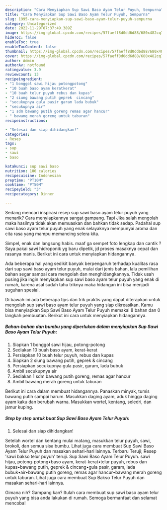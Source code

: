 ```yaml
---
description: "Cara Menyiapkan Sup Sawi Baso Ayam Telur Puyuh, Sempurna"
title: "Cara Menyiapkan Sup Sawi Baso Ayam Telur Puyuh, Sempurna"
slug: 1995-cara-menyiapkan-sup-sawi-baso-ayam-telur-puyuh-sempurna
category: Uncategorized
date: 2022-11-29T07:37:49.389Z
image: https://img-global.cpcdn.com/recipes/57faeff8d0dd6d88/680x482cq70/sup-sawi-baso-ayam-telur-puyuh-foto-resep-utama.jpg
hideToc: false
enableToc: true
enableTocContent: false
thumbnail: https://img-global.cpcdn.com/recipes/57faeff8d0dd6d88/680x482cq70/sup-sawi-baso-ayam-telur-puyuh-foto-resep-utama.jpg
cover: https://img-global.cpcdn.com/recipes/57faeff8d0dd6d88/680x482cq70/sup-sawi-baso-ayam-telur-puyuh-foto-resep-utama.jpg
author: Admin
authorAv: notfound
ratingvalue: 3.9
reviewcount: 13
recipeingredient:
- "1 bonggol sawi hijau potongpotong"
- "10 buah baso ayam keratkerat"
- "10 buah telur puyuh rebus dan kupas"
- "2 siung bawang putih geprek  cincang"
- "secukupnya gula pasir garam lada bubuk"
- "secukupnya air"
- "1 sdm bawang putih goreng remas agar hancur"
- " bawang merah goreng untuk taburan"
recipeinstructions:

- "Selesai dan siap dihidangkan!"
categories:
- Resep
tags:
- sup
- sawi
- baso

katakunci: sup sawi baso 
nutrition: 106 calories
recipecuisine: Indonesian
preptime: "PT10M"
cooktime: "PT50M"
recipeyield: "3"
recipecategory: Dinner

---
```



Sedang mencari inspirasi resep sup sawi baso ayam telur puyuh yang menarik? Cara menyiapkannya sangat gampang. Tapi Jika salah mengolah maka hasilnya tidak akan memuaskan dan bahkan tidak sedap. Padahal sup sawi baso ayam telur puyuh yang enak selayaknya mempunyai aroma dan cita rasa yang mampu memancing selera kita.


Simpel, enak dan langsung habis. maaf ga sempet foto lengkap dan cantik ? Saya pakai sawi hidroponik yg baru dipetik, jd proses masaknya cepat dan rasanya manis. Berikut ini cara untuk menyiapkan hidangannya.

Ada beberapa hal yang sedikit banyak berpengaruh terhadap kualitas rasa dari sup sawi baso ayam telur puyuh, mulai dari jenis bahan, lalu pemilihan bahan segar sampai cara mengolah dan menghidangkannya. Tidak usah pusing jika ingin menyiapkan sup sawi baso ayam telur puyuh yang enak di rumah, karena asal sudah tahu triknya maka hidangan ini bisa menjadi suguhan spesial.


Di bawah ini ada beberapa tips dan trik praktis yang dapat diterapkan untuk mengolah sup sawi baso ayam telur puyuh yang siap dikreasikan. Kamu bisa menyiapkan Sup Sawi Baso Ayam Telur Puyuh memakai 8 bahan dan 0 langkah pembuatan. Berikut ini cara untuk menyiapkan hidangannya.

<!--inarticleads1-->

##### Bahan-bahan dan bumbu yang diperlukan dalam menyiapkan Sup Sawi Baso Ayam Telur Puyuh:

1. Siapkan 1 bonggol sawi hijau, potong-potong
1. Sediakan 10 buah baso ayam, kerat-kerat
1. Persiapkan 10 buah telur puyuh, rebus dan kupas
1. Siapkan 2 siung bawang putih, geprek &amp; cincang
1. Persiapkan secukupnya gula pasir, garam, lada bubuk
1. Ambil secukupnya air
1. Sediakan 1 sdm bawang putih goreng, remas agar hancur
1. Ambil  bawang merah goreng untuk taburan


Berikut ini cara dalam membuat hidangannya. Panaskan minyak, tumis bawang putih sampai harum. Masukkan daging ayam, aduk hingga daging ayam kaku dan berubah warna. Masukkan wortel, kentang, seledri, dan jamur kuping. 

<!--inarticleads2-->

##### Step by step untuk buat Sup Sawi Baso Ayam Telur Puyuh:


1. Selesai dan siap dihidangkan!

Setelah wortel dan kentang mulai matang, masukkan telur puyuh, sawi, brokoli, dan semua sisa bumbu. Lihat juga cara membuat Sup Sawi Baso Ayam Telur Puyuh dan masakan sehari-hari lainnya. Terbaru Teruji; Resep &#39;sawi bakso telur puyuh&#39; teruji. Sup Sawi Baso Ayam Telur Puyuh. sawi hijau, potong-potong•baso ayam, kerat-kerat•telur puyuh, rebus dan kupas•bawang putih, geprek &amp; cincang•gula pasir, garam, lada bubuk•air•bawang putih goreng, remas agar hancur•bawang merah goreng untuk taburan. Lihat juga cara membuat Sup Bakso Telur Puyuh dan masakan sehari-hari lainnya. 

Gimana nih? Gampang kan? Itulah cara membuat sup sawi baso ayam telur puyuh yang bisa anda lakukan di rumah. Semoga bermanfaat dan selamat mencoba!
